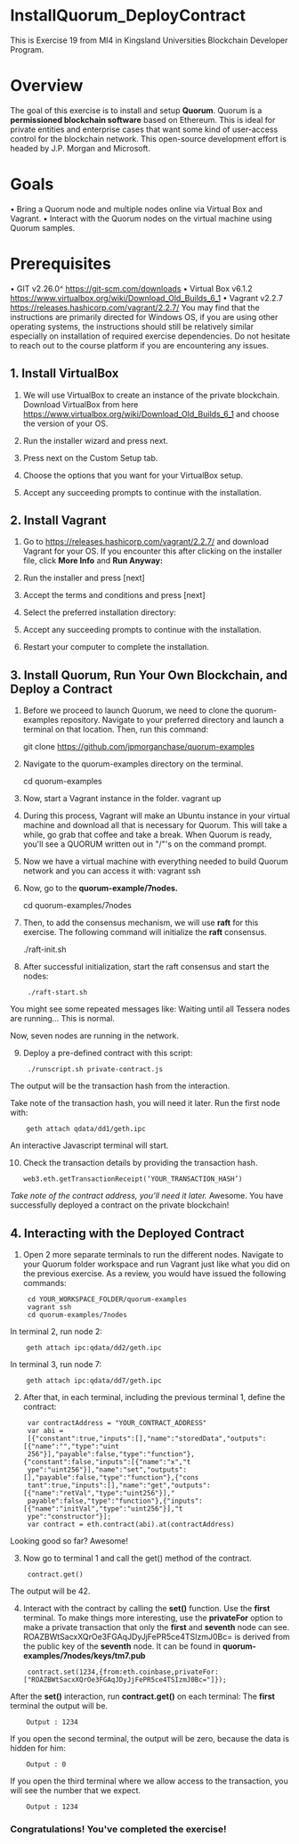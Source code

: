 # InstallQuorum_DeployContract
This is Exercise 19 from MI4 in Kingsland Universities Blockchain Developer Program.

# Overview
The goal of this exercise is to install and setup **Quorum**. Quorum is a **permissioned blockchain software** based on
Ethereum. This is ideal for private entities and enterprise cases that want some kind of user-access control for the
blockchain network. This open-source development effort is headed by J.P. Morgan and Microsoft.

# Goals
• Bring a Quorum node and multiple nodes online via Virtual Box and Vagrant.
• Interact with the Quorum nodes on the virtual machine using Quorum samples.

# Prerequisites
• GIT v2.26.0^ https://git-scm.com/downloads
• Virtual Box v6.1.2 https://www.virtualbox.org/wiki/Download_Old_Builds_6_1
• Vagrant v2.2.7 https://releases.hashicorp.com/vagrant/2.2.7/
You may find that the instructions are primarily directed for Windows OS, if you are using other operating systems,
the instructions should still be relatively similar especially on installation of required exercise dependencies. Do not
hesitate to reach out to the course platform if you are encountering any issues.

## 1. Install VirtualBox
1. We will use VirtualBox to create an instance of the private blockchain. Download VirtualBox from here
https://www.virtualbox.org/wiki/Download_Old_Builds_6_1 and choose the version of your OS.
2. Run the installer wizard and press next.

3. Press next on the Custom Setup tab.

4. Choose the options that you want for your VirtualBox setup.

5. Accept any succeeding prompts to continue with the installation.

## 2. Install Vagrant
1. Go to https://releases.hashicorp.com/vagrant/2.2.7/ and download Vagrant for your OS.
If you encounter this after clicking on the installer file, click **More Info** and **Run Anyway:**

2. Run the installer and press [next]

3. Accept the terms and conditions and press [next]

4. Select the preferred installation directory:

5. Accept any succeeding prompts to continue with the installation.
6. Restart your computer to complete the installation.

## 3. Install Quorum, Run Your Own Blockchain, and Deploy a Contract
1. Before we proceed to launch Quorum, we need to clone the quorum-examples repository.
Navigate to your preferred directory and launch a terminal on that location. Then, run this command:

    git clone https://github.com/jpmorganchase/quorum-examples

2. Navigate to the quorum-examples directory on the terminal.

    cd quorum-examples

3. Now, start a Vagrant instance in the folder.
vagrant up

4. During this process, Vagrant will make an Ubuntu instance in your virtual machine and download all that is
necessary for Quorum. This will take a while, go grab that coffee and take a break.
When Quorum is ready, you'll see a QUORUM written out in "/"'s on the command prompt.

5. Now we have a virtual machine with everything needed to build Quorum network and you can access it with:
vagrant ssh

6. Now, go to the **quorum-example/7nodes.**

    cd quorum-examples/7nodes
7. Then, to add the consensus mechanism, we will use **raft** for this exercise.
 The following command will initialize the **raft** consensus.

    ./raft-init.sh
    
8. After successful initialization, start the raft consensus and start the nodes:

        ./raft-start.sh
You might see some repeated messages like: Waiting until all Tessera nodes are running...
This is normal. 

Now, seven nodes are running in the network.

9. Deploy a pre-defined contract with this script:

        ./runscript.sh private-contract.js
The output will be the transaction hash from the interaction.

Take note of the transaction hash, you will need it later.
Run the first node with:

        geth attach qdata/dd1/geth.ipc
An interactive Javascript terminal will start.

10. Check the transaction details by providing the transaction hash.
        
        web3.eth.getTransactionReceipt(‘YOUR_TRANSACTION_HASH’)

*Take note of the contract address, you’ll need it later.*
Awesome. You have successfully deployed a contract on the private blockchain!

## 4. Interacting with the Deployed Contract
1. Open 2 more separate terminals to run the different nodes. Navigate to your Quorum folder workspace and
run Vagrant just like what you did on the previous exercise. As a review, you would have issued the
following commands:

        cd YOUR_WORKSPACE_FOLDER/quorum-examples
        vagrant ssh
        cd quorum-examples/7nodes

In terminal 2, run node 2:

        geth attach ipc:qdata/dd2/geth.ipc
In terminal 3, run node 7:

        geth attach ipc:qdata/dd7/geth.ipc

2. After that, in each terminal, including the previous terminal 1, define the contract:

        var contractAddress = "YOUR_CONTRACT_ADDRESS"
        var abi =
        [{"constant":true,"inputs":[],"name":"storedData","outputs":[{"name":"","type":"uint
        256"}],"payable":false,"type":"function"},{"constant":false,"inputs":[{"name":"x","t
        ype":"uint256"}],"name":"set","outputs":[],"payable":false,"type":"function"},{"cons
        tant":true,"inputs":[],"name":"get","outputs":[{"name":"retVal","type":"uint256"}],"
        payable":false,"type":"function"},{"inputs":[{"name":"initVal","type":"uint256"}],"t
        ype":"constructor"}];
        var contract = eth.contract(abi).at(contractAddress)
        
Looking good so far? Awesome!

3. Now go to terminal 1 and call the get() method of the contract.

        contract.get()
The output will be 42.

4. Interact with the contract by calling the **set()** function. Use the **first** terminal.
To make things more interesting, use the **privateFor** option to make a private transaction that only the **first**
and **seventh** node can see.
ROAZBWtSacxXQrOe3FGAqJDyJjFePR5ce4TSIzmJ0Bc= is derived from the public key of the **seventh** node. It can
be found in **quorum-examples/7nodes/keys/tm7.pub**
        
        contract.set(1234,{from:eth.coinbase,privateFor:["ROAZBWtSacxXQrOe3FGAqJDyJjFePR5ce4TSIzmJ0Bc="]});

After the **set()** interaction, run **contract.get()** on each terminal:
The **first** terminal the output will be.

        Output : 1234
If you open the second terminal, the output will be zero, because the data is hidden for him:

        Output : 0
If you open the third terminal where we allow access to the transaction, you will see the number that we expect.

        Output : 1234
        
### Congratulations! You've completed the exercise!
